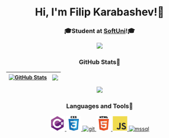 <h1 align="center">Hi, I'm Filip Karabashev!👋
<h3 align="center">🎓Student at <a href="https://softuni.bg/">SoftUni</a>!🎓</h3>
<p align="center">
   <a href="#0"><img src="https://c.tenor.com/GfSX-u7VGM4AAAAC/coding.gif" width = 400></a>
</p>
<h3 align="center">GitHub Stats📔</h3>

| <a href="#https://github-readme-stats-eight-theta.vercel.app/api/top-langs/?username=fikata12&layout=compact&theme=dar"><img align="center" src="https://github-readme-stats-eight-theta.vercel.app/api/top-langs/?username=fikata12&layout=compact&theme=dark&langs_count=8" alt="GitHub Stats" /></a> | <a href="#https://github-readme-stats-eight-theta.vercel.app/api?username=fikata12&show_icons=true&theme=dark"><img align="center" src="https://github-readme-stats-eight-theta.vercel.app/api?username=fikata12&show_icons=true&theme=dark" /></a> |
| ------------- | ------------- |
<p align="center">
  <a href="#https://github-readme-streak-stats.herokuapp.com/?user=fikata12&theme=dark"><img src="https://github-readme-streak-stats.herokuapp.com/?user=fikata12&theme=dark"></a>
</p>

<h3 align="center">Languages and Tools🔧</h3>
<p align="center"> 
<a href="https://www.w3schools.com/cs/" target="_blank" rel="noreferrer"> <img src="https://raw.githubusercontent.com/devicons/devicon/master/icons/csharp/csharp-original.svg" alt="csharp" width="40" height="40"/> 
</a> 
<a href="https://www.w3schools.com/css/" target="_blank" rel="noreferrer"> <img src="https://raw.githubusercontent.com/devicons/devicon/master/icons/css3/css3-original-wordmark.svg" alt="css3" width="40" height="40"/> 
</a>
<a href="https://git-scm.com/" target="_blank" rel="noreferrer"> <img src="https://www.vectorlogo.zone/logos/git-scm/git-scm-icon.svg" alt="git" width="40" height="40"/> 
</a> 
<a href="https://www.w3.org/html/" target="_blank" rel="noreferrer"> <img src="https://raw.githubusercontent.com/devicons/devicon/master/icons/html5/html5-original-wordmark.svg" alt="html5" width="40" height="40"/> 
</a> 
<a href="https://developer.mozilla.org/en-US/docs/Web/JavaScript" target="_blank" rel="noreferrer"> <img src="https://raw.githubusercontent.com/devicons/devicon/master/icons/javascript/javascript-original.svg" alt="javascript" width="40" height="40"/> 
</a>
<a href="https://www.microsoft.com/en-us/sql-server" target="_blank" rel="noreferrer"> <img src="https://www.svgrepo.com/show/303229/microsoft-sql-server-logo.svg" alt="mssql" width="40" height="40"/> 
   </a>
</p>

